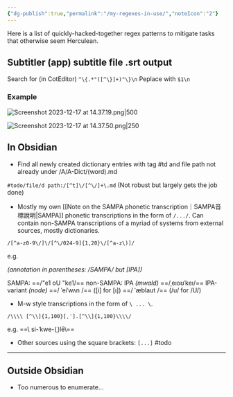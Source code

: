 ```yaml
---
{"dg-publish":true,"permalink":"/my-regexes-in-use/","noteIcon":"2"}
---
```


Here is a list of quickly-hacked-together regex patterns to mitigate tasks that otherwise seem Herculean.

## Subtitler (app) subtitle file .srt output

Search for (in CotEditor)
`^\{.*"([^\}]+)"\}\n`
Peplace with
`$1\n`
### Example

![Screenshot 2023-12-17 at 14.37.19.png|500](/img/user/_attachments/_OB/Screenshot%202023-12-17%20at%2014.37.19.png)

![Screenshot 2023-12-17 at 14.37.50.png|250](/img/user/_attachments/_OB/Screenshot%202023-12-17%20at%2014.37.50.png)
## In Obsidian

- Find all newly created dictionary entries with tag #td and file path not already under /A/A-Dict/(word).md

`#todo/file/d path:/[^t]\/[^\/]+\.md`
(Not robust but largely gets the job done)

- Mostly my own [[Note on the SAMPA phonetic transcription｜SAMPA音標說明\|SAMPA]] phonetic transcriptions in the form of `/.../`. Can contain non-SAMPA transcriptions of a myriad of systems from external sources, mostly dictionaries.

`/[^a-z0-9\/]\/[^\/024-9]{1,20}\/[^a-z\)]/`

e.g. 

*(annotation in parentheses: /SAMPA/ but \[IPA\])*

SAMPA: ==/"e1 oU "ke1/== 
non-SAMPA: 
	IPA *(mwald)* ==/ˌeıoʊˈkeı/==
	IPA-variant *(node)*
		==/ ˈeiˈwʌn /== (\[i\] for \[ı\])
		==/ ˈæblaut /== (/u/ for /U/)

- M-w style transcriptions in the form of `\ ... \`.

`/\\\\ [^\\]{1,100}[ˌˈ].[^\\]{1,100}\\\\/`

e.g. ==\\ si-​ˈkwe-​(ˌ)lē\\==

- Other sources using the square brackets: `[...]`
#todo 

---
## Outside Obsidian

- Too numerous to enumerate...